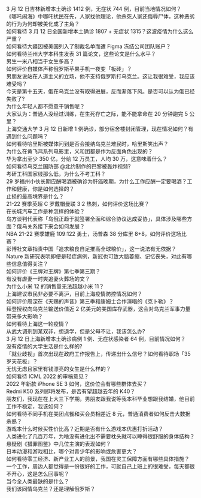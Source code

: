 3 月 12 日吉林新增本土确诊 1412 例，无症状 744 例，目前当地情况如何？  
《哪吒闹海》中哪吒扰民在先，人家找他理论，他杀死人家还侮辱尸体，这种恶劣的行为为何却被美化成了主角？  
如何看待 3 月 12 日全国新增本土确诊 1807 + 无症状 1315？这波疫情为什么这么严重？  
如何看待大疆因被美国列入了制裁名单而遭 Figma 冻结公司团队账户？  
如何看待兰州大学本科生发表 31 篇论文，这些论文是什么水平？  
男生一米八相当于女生多高？  
如何评价自媒体声称俄罗斯苹果手机一夜变「板砖」？  
男朋友说站在人道主义的立场，他不支持俄罗斯打乌克兰。这让我很难受，我应该难受吗？  
今天是第十五天，俄在乌克兰没有取得进展，反而渐落下风。是否可以认为俄已经失败了?  
为什么年轻人都不愿意干销售呢？  
大家认为：普通人没经过训练，在生死存亡之际，能不能拿命在 20 分钟跑完 5 公里？  
上海交通大学 3 月 12 日新增 1 例确诊，部分宿舍楼封闭管理，现在情况如何？有遇到什么问题吗？  
如何看待哈里斯被媒体问到是否会接纳乌克兰难民时，哈里斯笑出声？  
为什么在黄飞鸿系列电影里，义和团都是作为反面角色出现的？  
华为拿出至少 350 亿，分给 12 万员工，人均 30 万，这意味着什么？  
如何看待乌克兰国防部 @北约制作的巴黎被轰炸视频?  
考研工科国家线那么低，为什么不考工科？  
29 岁福州小伙长期应酬喝酒被确诊为肝癌晚期，为什么工作应酬一定要喝酒？工作和健康，你是如何选择的？  
止损的最高境界是什么？  
21-22 赛季英超 C 罗戴帽曼联 3:2 热刺，如何评价这场比赛？  
在长城汽车工作是种怎样的体验？  
乌方谈判代表称「乌俄正趋于就签署全面和综合协议达成妥协」，具体涉及哪些方面？俄乌关系接下来会如何发展？  
NBA 21-22 赛季雄鹿 109:122 勇士，汤普森 38 分库里 8+8，如何评价这场比赛？  
彭博社文章指责中国「追求粮食自足推高全球粮价」，这一说法有无依据？  
Nature 新研究表明即便是轻症病例，新冠也可致大脑萎缩、记忆丧失，对此有哪些信息值得关注？  
如何评价《王牌对王牌》第七季第三期？  
有没有虐妻一时爽追妻火葬场的文？  
为什么小米 12 的销售量无法超越小米 11？  
上海建议市民非必要不离沪，目前上海疫情防控情况如何？  
如何评价周深在《天赐的声音》第三季和康姆士合作演唱的《克卜勒》？  
拜登授权向乌克兰输送价值近 2 亿美元的美国库存武器，这会对乌克兰军事力量带来多大影响？  
如何看待上海这一轮疫情？  
从武大调剂到某双非，想退学，但是父母不让，我该怎么办?  
3 月 12 日上海新增本土确诊病例 1 例、无症状感染者 64 例，目前情况如何？  
没有疫情的大学生活是什么样的?  
「就业歧视」首次出现在政府工作报告上，传递出什么信号？如何看待职场「35 岁天花板」？  
无忧无虑且家里有钱漂亮的女生是什么样的？  
如何看待 ICML 2022 的审稿意见？  
2022 年新款 iPhone SE 3 如何，这价位会有哪些群体去买？  
Redmi K50 系列即将发布，是否有望超越去年的 K40？  
朋友们，我现在在上大三下学期，男朋友跟我说等我本科毕业想跟我结婚，他目前工作不稳定，我该如何？  
如何看待不同手机在美团点餐和买会员相差近 8 元，普通消费者如何反击大数据杀熟？  
游戏本什么时候买性价比高？近期是否有什么游戏本优惠打折活动？  
人类进化了几百万年，为啥没有进化出不需要枕头就可以睡得很舒服的身体结构？  
悬疑剧《猎罪图鉴》中几位主演的表现如何？  
日本动漫和游戏相比，哪个对青少年的影响或危害更大？  
如何看待零工经济、新产业工人的前景，我国在灵工保障方面有哪些具体措施？  
一个工作，周边人都觉得是一份很好的工作，可就自己上班上的很难受，每天都很不开心，这是怎么回事呢？  
当今全人类最缺的是什么？  
我们该同情乌克兰？还是理解俄罗斯？  
